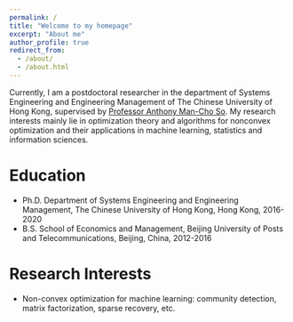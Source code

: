 ```yaml
---
permalink: /
title: "Welcome to my homepage"
excerpt: "About me"
author_profile: true
redirect_from: 
  - /about/
  - /about.html
---
```


Currently, I am a postdoctoral researcher in the department of Systems Engineering and Engineering Management of The Chinese University of Hong Kong, supervised by [Professor Anthony Man-Cho So](http://www1.se.cuhk.edu.hk/~manchoso). My research interests mainly lie in optimization theory and algorithms for nonconvex optimization and their applications in machine learning, statistics and information sciences.

Education
======
* Ph.D.    Department of Systems Engineering and Engineering Management, The Chinese University of Hong Kong, Hong Kong, 2016-2020
* B.S.    School of Economics and Management, Beijing University of Posts and Telecommunications, Beijing, China, 2012-2016

Research Interests
=======
* Non-convex optimization for machine learning: community detection, matrix factorization, sparse recovery, etc.  



